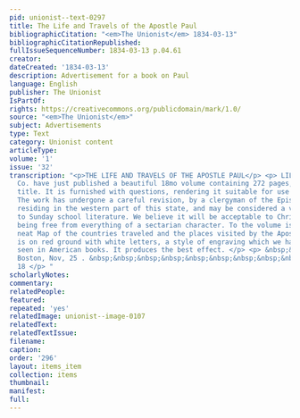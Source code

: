 ```yaml
---
pid: unionist--text-0297
title: The Life and Travels of the Apostle Paul
bibliographicCitation: "<em>The Unionist</em> 1834-03-13"
bibliographicCitationRepublished: 
fullIssueSequenceNumber: 1834-03-13 p.04.61
creator: 
dateCreated: '1834-03-13'
description: Advertisement for a book on Paul
language: English
publisher: The Unionist
IsPartOf: 
rights: https://creativecommons.org/publicdomain/mark/1.0/
source: "<em>The Unionist</em>"
subject: Advertisements
type: Text
category: Unionist content
articleType: 
volume: '1'
issue: '32'
transcription: "<p>THE LIFE AND TRAVELS OF THE APOSTLE PAUL</p> <p> LILLY, Wait, &amp;
  Co. have just published a beautiful 18mo volume containing 272 pages, with the above
  title. It is furnished with questions, rendering it suitable for use in Sunday schools.
  The work has undergone a careful revision, by a clergyman of the Episcopal Church,
  residing in the western part of this state, and may be considered a valuable addition
  to Sunday school literature. We believe it will be acceptable to Christians generally,
  being free from everything of a sectarian character. To the volume is prefixed a
  neat Map of the countries traveled and the places visited by the Apostle. This map
  is on red ground with white letters, a style of engraving which we have not before
  seen in American books. It produces the best effect. </p> <p> &nbsp;&nbsp;&nbsp;&nbsp;&nbsp;&nbsp;&nbsp;&nbsp;&nbsp;&nbsp;&nbsp;
  Boston, Nov, 25 . &nbsp;&nbsp;&nbsp;&nbsp;&nbsp;&nbsp;&nbsp;&nbsp;&nbsp;&nbsp;&nbsp;&nbsp;&nbsp;&nbsp;&nbsp;&nbsp;&nbsp;&nbsp;&nbsp;&nbsp;&nbsp;&nbsp;&nbsp;&nbsp;&nbsp;&nbsp;&nbsp;&nbsp;&nbsp;&nbsp;&nbsp;&nbsp;&nbsp;&nbsp;&nbsp;&nbsp;&nbsp;&nbsp;&nbsp;&nbsp;&nbsp;&nbsp;&nbsp;&nbsp;&nbsp;&nbsp;&nbsp;&nbsp;&nbsp;&nbsp;&nbsp;&nbsp;&nbsp;&nbsp;&nbsp;&nbsp;
  18 </p> "
scholarlyNotes: 
commentary: 
relatedPeople: 
featured: 
repeated: 'yes'
relatedImage: unionist--image-0107
relatedText: 
relatedTextIssue: 
filename: 
caption: 
order: '296'
layout: items_item
collection: items
thumbnail: 
manifest: 
full: 
---
```

